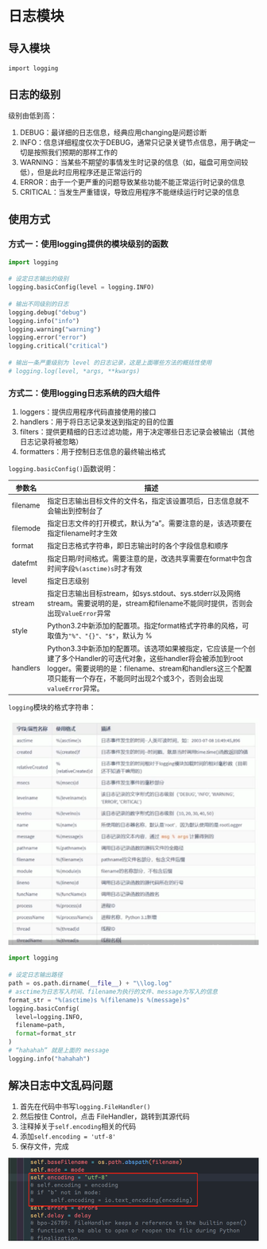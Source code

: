 # 日志模块

## 导入模块

`import logging`

## 日志的级别

级别由低到高：

1. DEBUG：最详细的日志信息，经典应用changing是问题诊断
2. INFO：信息详细程度仅次于DEBUG，通常只记录关键节点信息，用于确定一切是按照我们预期的那样工作的
3. WARNING：当某些不期望的事情发生时记录的信息（如，磁盘可用空间较低），但是此时应用程序还是正常运行的
4. ERROR：由于一个更严重的问题导致某些功能不能正常运行时记录的信息
5. CRITICAL：当发生严重错误，导致应用程序不能继续运行时记录的信息

## 使用方式

### 方式一：使用logging提供的模块级别的函数

```python
import logging

# 设定日志输出的级别
logging.basicConfig(level = logging.INFO)

# 输出不同级别的日志
logging.debug("debug")
logging.info("info")
logging.warning("warning")
logging.error("error")
logging.critical("critical")

# 输出一条严重级别为 level 的日志记录，这是上面哪些方法的概括性使用
# logging.log(level, *args, **kwargs)
```

### 方式二：使用logging日志系统的四大组件

1. loggers：提供应用程序代码直接使用的接口
2. handlers：用于将日志记录发送到指定的目的位置
3. filters：提供更精细的日志过滤功能，用于决定哪些日志记录会被输出（其他日志记录将被忽略）
4. formatters：用于控制日志信息的最终输出格式

`logging.basicConfig()`函数说明：

| 参数名   | 描述                                                         |
| -------- | ------------------------------------------------------------ |
| filename | 指定日志输出目标文件的文件名，指定该设置项后，日志信息就不会输出到控制台了 |
| filemode | 指定日志文件的打开模式，默认为“a”。需要注意的是，该选项要在指定filename时才生效 |
| format   | 指定日志格式字符串，即日志输出时的各个字段信息和顺序         |
| datefmt  | 指定日期/时间格式。需要注意的是，改选共享需要在format中包含时间字段`%(asctime)s`时才有效 |
| level    | 指定日志级别                                                 |
| stream   | 指定日志输出目标stream，如sys.stdout、sys.stderr以及网络stream。需要说明的是，stream和filename不能同时提供，否则会出现`ValueError`异常 |
| style    | Python3.2中新添加的配置项。指定format格式字符串的风格，可取值为`"%"、"{}"、"$"`，默认为 % |
| handlers | Python3.3中新添加的配置项。该选项如果被指定，它应该是一个创建了多个Handler的可迭代对象，这些handler将会被添加到root logger。需要说明的是：filename、stream和handlers这三个配置项只能有一个存在，不能同时出现2个或3个，否则会出现`valueError`异常。 |

`logging`模块的格式字符串：

![image-20230526142332007]( ./日志模块.assets/image-20230526142332007.png)

```python
import logging

# 设定日志输出路径
path = os.path.dirname(__file__) + "\\log.log"
# asctime为日志写入时间、filename为执行的文件、message为写入的信息
format_str = "%(asctime)s %(filename)s %(message)s"
logging.basicConfig(
  level=logging.INFO,
  filename=path,
  format=format_str
)
# “hahahah” 就是上面的 message
logging.info("hahahah")
```

## 解决日志中文乱码问题

1. 首先在代码中书写`logging.FileHandler()`
2. 然后按住 Control，点击 FileHandler，跳转到其源代码
3. 注释掉关于`self.encoding`相关的代码
4. 添加`self.encoding = 'utf-8'`
5. 保存文件，完成

![image-20230526150358467](./日志模块.assets/image-20230526150358467.png)